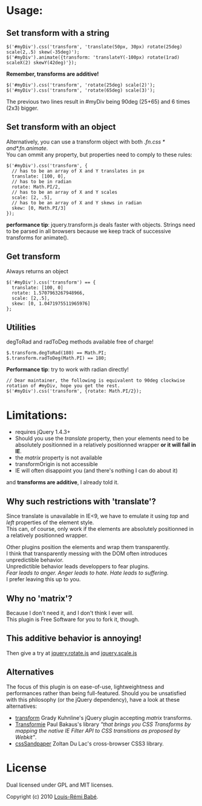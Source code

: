 Usage:
======

Set transform with a string
---------------------------

    $('#myDiv').css('transform', 'translate(50px, 30px) rotate(25deg) scale(2,.5) skew(-35deg)');
    $('#myDiv').animate({transform: 'translateY(-100px) rotate(1rad) scaleX(2) skewY(42deg)'});

**Remember, transforms are additive!**

    $('#myDiv').css('transform', 'rotate(25deg) scale(2)');
    $('#myDiv').css('transform', 'rotate(65deg) scale(3)');

The previous two lines result in #myDiv being 90deg (25+65) and 6 times (2x3) bigger.

Set transform with an object
----------------------------

Alternatively, you can use a transform object with both *$.fn.css* and *$.fn.animate*.  
You can ommit any property, but properties need to comply to these rules:

    $('#myDiv').css('transform', {
      // has to be an array of X and Y translates in px
      translate: [100, 0],
      // has to be in radian
      rotate: Math.PI/2,
      // has to be an array of X and Y scales
      scale: [2, .5],
      // has to be an array of X and Y skews in radian
      skew: [0, Math.PI/3]
    });

**performance tip**: jquery.transform.js deals faster with objects. 
Strings need to be parsed in all browsers because we keep track of successive transforms for animate().

Get transform
-------------

Always returns an object

    $('#myDiv').css('transform') == {
      translate: [100, 0]
      rotate: 1.5707963267948966,
      scale: [2,.5],
      skew: [0, 1.0471975511965976]
    };

Utilities
---------

degToRad and radToDeg methods available free of charge!

    $.transform.degToRad(180) == Math.PI;
    $.transform.radToDeg(Math.PI) == 180;

**Performance tip**: try to work with radian directly!

    // Dear maintainer, the following is equivalent to 90deg clockwise rotation of #myDiv, hope you get the rest.
    $('#myDiv').css('transform', {rotate: Math.PI/2});

Limitations:
============

- requires jQuery 1.4.3+
- Should you use the *translate* property, then your elements need to be absolutely positionned in a relatively positionned wrapper **or it will fail in IE**.
- the *matrix* property is not available
- transformOrigin is not accessible
- IE will often disappoint you (and there's nothing I can do about it)

and **transforms are additive**, I already told it.

Why such restrictions with 'translate'?
---------------------------------------

Since translate is unavailable in IE<9, we have to emulate it using *top* and *left* properties of the element style.  
This can, of course, only work if the elements are absolutely positionned in a relatively positionned wrapper.  

Other plugins position the elements and wrap them transparently.  
I think that transparently messing with the DOM often introduces unpredictible behavior.  
Unpredictible behavior leads developpers to fear plugins.  
*Fear leads to anger. Anger leads to hate. Hate leads to suffering.*  
I prefer leaving this up to you.

Why no 'matrix'?
----------------

Because I don't need it, and I don't think I ever will.  
This plugin is Free Software for you to fork it, though.

This additive behavior is annoying!
-----------------------------------

Then give a try at [jquery.rotate.js](https://github.com/lrbabe/jquery.rotate.js) and [jquery.scale.js](https://github.com/lrbabe/jquery.scale.js)

Alternatives
------------

The focus of this plugin is on ease-of-use, lightweightness and performances rather than being full-featured.
Should you be unsatisfied with this philosophy (or the jQuery dependency), have a look at these alternatives:

- [transform](https://github.com/heygrady/transform) Grady Kuhnline's jQuery plugin accepting *matrix* transforms.
- [Transformie](https://github.com/pbakaus/transformie) Paul Bakaus's library *"that brings you CSS Transforms by mapping the native IE Filter API to CSS transitions as proposed by Webkit"*.
- [cssSandpaper](http://www.useragentman.com/blog/csssandpaper-a-css3-javascript-library/) Zoltan Du Lac's cross-browser CSS3 library.

License
=======

Dual licensed under GPL and MIT licenses.

Copyright (c) 2010 [Louis-Rémi Babé](http://twitter.com/louis_remi).